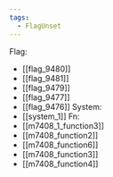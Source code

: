 ```yaml
---
tags:
  - FlagUnset
---
```

Flag:
- [[flag_9480]]
- [[flag_9481]]
- [[flag_9479]]
- [[flag_9477]]
- [[flag_9476]]
System:
- [[system_1]]
Fn:
- [[m7408_1_function3]]
- [[m7408_function2]]
- [[m7408_function6]]
- [[m7408_function3]]
- [[m7408_function4]]
